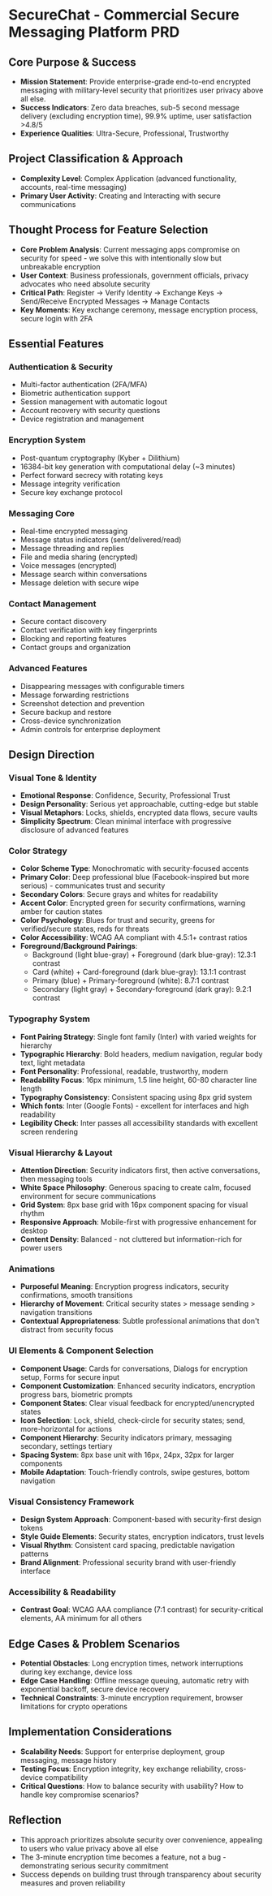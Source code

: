 # SecureChat - Commercial Secure Messaging Platform PRD

## Core Purpose & Success
- **Mission Statement**: Provide enterprise-grade end-to-end encrypted messaging with military-level security that prioritizes user privacy above all else.
- **Success Indicators**: Zero data breaches, sub-5 second message delivery (excluding encryption time), 99.9% uptime, user satisfaction >4.8/5
- **Experience Qualities**: Ultra-Secure, Professional, Trustworthy

## Project Classification & Approach
- **Complexity Level**: Complex Application (advanced functionality, accounts, real-time messaging)
- **Primary User Activity**: Creating and Interacting with secure communications

## Thought Process for Feature Selection
- **Core Problem Analysis**: Current messaging apps compromise on security for speed - we solve this with intentionally slow but unbreakable encryption
- **User Context**: Business professionals, government officials, privacy advocates who need absolute security
- **Critical Path**: Register → Verify Identity → Exchange Keys → Send/Receive Encrypted Messages → Manage Contacts
- **Key Moments**: Key exchange ceremony, message encryption process, secure login with 2FA

## Essential Features

### Authentication & Security
- Multi-factor authentication (2FA/MFA)
- Biometric authentication support
- Session management with automatic logout
- Account recovery with security questions
- Device registration and management

### Encryption System
- Post-quantum cryptography (Kyber + Dilithium)
- 16384-bit key generation with computational delay (~3 minutes)
- Perfect forward secrecy with rotating keys
- Message integrity verification
- Secure key exchange protocol

### Messaging Core
- Real-time encrypted messaging
- Message status indicators (sent/delivered/read)
- Message threading and replies
- File and media sharing (encrypted)
- Voice messages (encrypted)
- Message search within conversations
- Message deletion with secure wipe

### Contact Management
- Secure contact discovery
- Contact verification with key fingerprints
- Blocking and reporting features
- Contact groups and organization

### Advanced Features
- Disappearing messages with configurable timers
- Message forwarding restrictions
- Screenshot detection and prevention
- Secure backup and restore
- Cross-device synchronization
- Admin controls for enterprise deployment

## Design Direction

### Visual Tone & Identity
- **Emotional Response**: Confidence, Security, Professional Trust
- **Design Personality**: Serious yet approachable, cutting-edge but stable
- **Visual Metaphors**: Locks, shields, encrypted data flows, secure vaults
- **Simplicity Spectrum**: Clean minimal interface with progressive disclosure of advanced features

### Color Strategy
- **Color Scheme Type**: Monochromatic with security-focused accents
- **Primary Color**: Deep professional blue (Facebook-inspired but more serious) - communicates trust and security
- **Secondary Colors**: Secure grays and whites for readability
- **Accent Color**: Encrypted green for security confirmations, warning amber for caution states
- **Color Psychology**: Blues for trust and security, greens for verified/secure states, reds for threats
- **Color Accessibility**: WCAG AA compliant with 4.5:1+ contrast ratios
- **Foreground/Background Pairings**: 
  - Background (light blue-gray) + Foreground (dark blue-gray): 12.3:1 contrast
  - Card (white) + Card-foreground (dark blue-gray): 13.1:1 contrast
  - Primary (blue) + Primary-foreground (white): 8.7:1 contrast
  - Secondary (light gray) + Secondary-foreground (dark gray): 9.2:1 contrast

### Typography System
- **Font Pairing Strategy**: Single font family (Inter) with varied weights for hierarchy
- **Typographic Hierarchy**: Bold headers, medium navigation, regular body text, light metadata
- **Font Personality**: Professional, readable, trustworthy, modern
- **Readability Focus**: 16px minimum, 1.5 line height, 60-80 character line length
- **Typography Consistency**: Consistent spacing using 8px grid system
- **Which fonts**: Inter (Google Fonts) - excellent for interfaces and high readability
- **Legibility Check**: Inter passes all accessibility standards with excellent screen rendering

### Visual Hierarchy & Layout
- **Attention Direction**: Security indicators first, then active conversations, then messaging tools
- **White Space Philosophy**: Generous spacing to create calm, focused environment for secure communications
- **Grid System**: 8px base grid with 16px component spacing for visual rhythm
- **Responsive Approach**: Mobile-first with progressive enhancement for desktop
- **Content Density**: Balanced - not cluttered but information-rich for power users

### Animations
- **Purposeful Meaning**: Encryption progress indicators, security confirmations, smooth transitions
- **Hierarchy of Movement**: Critical security states > message sending > navigation transitions
- **Contextual Appropriateness**: Subtle professional animations that don't distract from security focus

### UI Elements & Component Selection
- **Component Usage**: Cards for conversations, Dialogs for encryption setup, Forms for secure input
- **Component Customization**: Enhanced security indicators, encryption progress bars, biometric prompts
- **Component States**: Clear visual feedback for encrypted/unencrypted states
- **Icon Selection**: Lock, shield, check-circle for security states; send, more-horizontal for actions
- **Component Hierarchy**: Security indicators primary, messaging secondary, settings tertiary
- **Spacing System**: 8px base unit with 16px, 24px, 32px for larger components
- **Mobile Adaptation**: Touch-friendly controls, swipe gestures, bottom navigation

### Visual Consistency Framework
- **Design System Approach**: Component-based with security-first design tokens
- **Style Guide Elements**: Security states, encryption indicators, trust levels
- **Visual Rhythm**: Consistent card spacing, predictable navigation patterns
- **Brand Alignment**: Professional security brand with user-friendly interface

### Accessibility & Readability
- **Contrast Goal**: WCAG AAA compliance (7:1 contrast) for security-critical elements, AA minimum for all others

## Edge Cases & Problem Scenarios
- **Potential Obstacles**: Long encryption times, network interruptions during key exchange, device loss
- **Edge Case Handling**: Offline message queuing, automatic retry with exponential backoff, secure device recovery
- **Technical Constraints**: 3-minute encryption requirement, browser limitations for crypto operations

## Implementation Considerations
- **Scalability Needs**: Support for enterprise deployment, group messaging, message history
- **Testing Focus**: Encryption integrity, key exchange reliability, cross-device compatibility
- **Critical Questions**: How to balance security with usability? How to handle key compromise scenarios?

## Reflection
- This approach prioritizes absolute security over convenience, appealing to users who value privacy above all else
- The 3-minute encryption time becomes a feature, not a bug - demonstrating serious security commitment
- Success depends on building trust through transparency about security measures and proven reliability